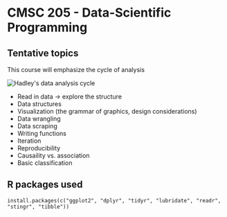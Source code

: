 # CMSC 205 - Data-Scientific Programming

## Tentative topics

This course will emphasize the cycle of analysis

![Hadley's data analysis cycle](http://r4ds.had.co.nz/diagrams/data-science-explore.png)

- Read in data -> explore the structure 
- Data structures
- Visualization (the grammar of graphics, design considerations)
- Data wrangling 
- Data scraping
- Writing functions
- Iteration
- Reproducibility
- Causaility vs. association
- Basic classification

## R packages used

```
install.packages(c("ggplot2", "dplyr", "tidyr", "lubridate", "readr", "stingr", "tibble"))
```
